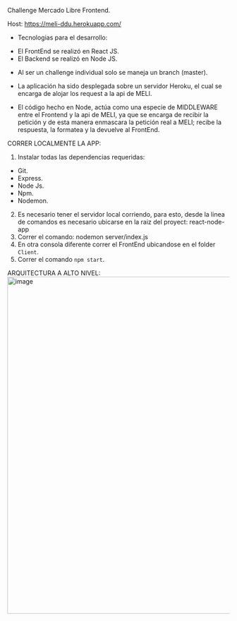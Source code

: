 Challenge Mercado Libre Frontend.

Host: https://meli-ddu.herokuapp.com/

* Tecnologias para el desarrollo:
- El FrontEnd se realizó en React JS.
- El Backend se realizó en Node JS.

* Al ser un challenge individual solo se maneja un branch (master).

* La aplicación ha sido desplegada sobre un servidor Heroku, el cual se encarga de alojar los request a la api de MELI.

* El código hecho en Node, actúa como una especie de MIDDLEWARE entre el Frontend y la api de MELI, ya que se encarga de recibir la petición y de
  esta manera enmascara la petición real a MELI; recibe la respuesta, la formatea y la devuelve al FrontEnd.

CORRER LOCALMENTE LA APP:

1. Instalar todas las dependencias requeridas: 
 - Git.
 - Express.
 - Node Js.
 - Npm.
 - Nodemon.
2. Es necesario tener el servidor local corriendo, para esto, desde la linea de comandos es necesario ubicarse en la raiz del proyect: react-node-app
3. Correr el comando: nodemon server/index.js
4. En otra consola diferente correr el FrontEnd ubicandose en el folder `Client`.
5. Correr el comando `npm start`.

ARQUITECTURA A ALTO NIVEL:
<img width="764" alt="image" src="https://user-images.githubusercontent.com/23347754/216803540-00b69aa9-394c-4598-a112-8054a108c00e.png">
